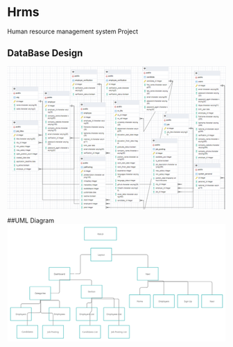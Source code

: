 # Hrms
Human resource management system Project

## DataBase Design

![](DataBaseDesign.PNG)


##UML Diagram
![](Hrms.PNG)
